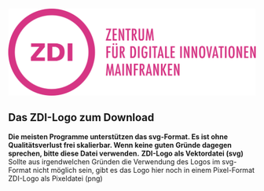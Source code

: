  ![ZDI-Logo](/images/ZDI-Logo_linksbuendig_magenta.png)
## Das ZDI-Logo zum Download
**Die meisten Programme unterstützen das svg-Format. Es ist ohne Qualitätsverlust frei skalierbar. Wenn keine guten Gründe dagegen sprechen, bitte diese Datei verwenden.**
**ZDI-Logo als Vektordatei (svg)**
Sollte aus irgendwelchen Gründen die Verwendung des Logos im svg-Format nicht möglich sein, gibt es das Logo hier noch in einem Pixel-Format
ZDI-Logo als Pixeldatei (png)

